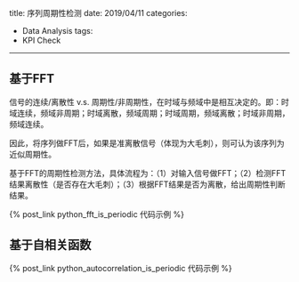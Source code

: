 title: 序列周期性检测
date: 2019/04/11
categories:
- Data Analysis
tags:
- KPI Check
---


## 基于FFT ##

信号的连续/离散性 v.s. 周期性/非周期性，在时域与频域中是相互决定的。即：时域连续，频域非周期；时域离散，频域周期；时域周期，频域离散；时域非周期，频域连续。

因此，将序列做FFT后，如果是准离散信号（体现为大毛刺），则可认为该序列为近似周期性。

基于FFT的周期性检测方法，具体流程为：（1）对输入信号做FFT；（2）检测FFT结果离散性（是否存在大毛刺）；（3）根据FFT结果是否为离散，给出周期性判断结果。

{% post_link python_fft_is_periodic 代码示例 %}

## 基于自相关函数 ##


{% post_link python_autocorrelation_is_periodic 代码示例 %}
